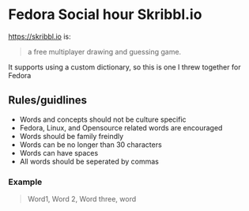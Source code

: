 # Fedora Social hour Skribbl.io

https://skribbl.io is:

> a free multiplayer drawing and guessing game.

It supports using a custom dictionary, so this is one I threw together for Fedora

## Rules/guidlines

- Words and concepts should not be culture specific
- Fedora, Linux, and Opensource related words are encouraged
- Words should be family freindly 
- Words can be no longer than 30 characters
- Words can have spaces
- All words should be seperated by commas

### Example 

> Word1, Word 2, Word three, word